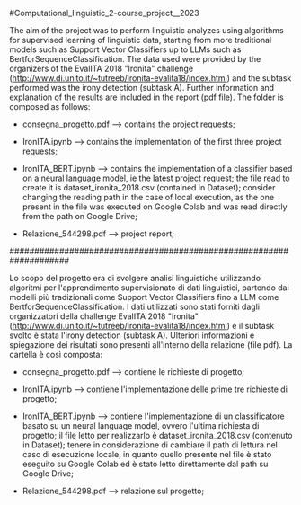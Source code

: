 #Computational_linguistic_2-course_project__2023 

The aim of the project was to perform linguistic analyzes using algorithms for supervised learning of linguistic data, starting from more traditional models such as Support Vector Classifiers up to LLMs such as BertforSequenceClassification.
The data used were provided by the organizers of the EvalITA 2018 "Ironita" challenge (http://www.di.unito.it/~tutreeb/ironita-evalita18/index.html) and the subtask performed was the irony detection (subtask A).
Further information and explanation of the results are included in the report (pdf file).
The folder is composed as follows:

- consegna_progetto.pdf --> contains the project requests;

- IronITA.ipynb --> contains the implementation of the first three project requests;

- IronITA_BERT.ipynb --> contains the implementation of a classifier based on a neural language model, ie the latest project request; the file read to create it is dataset_ironita_2018.csv (contained in Dataset); consider changing the reading path in the case of local execution, as the one present in the file was executed on Google Colab and was read directly from the path on Google Drive;

- Relazione_544298.pdf --> project report;

####################################################################

Lo scopo del progetto era di svolgere analisi linguistiche utilizzando algoritmi per l'apprendimento supervisionato di dati linguistici, partendo dai modelli più tradizionali come Support Vector Classifiers fino a LLM come BertforSequenceClassification.
I dati utilizzati sono stati forniti dagli organizzatori della challenge EvalITA 2018 "Ironita" (http://www.di.unito.it/~tutreeb/ironita-evalita18/index.html) e il subtask svolto è stata l'irony detection (subtask A).
Ulteriori informazioni e spiegazione dei risultati sono presenti all'interno della relazione (file pdf).
La cartella è così composta:

- consegna_progetto.pdf --> contiene le richieste di progetto;

- IronITA.ipynb --> contiene l'implementazione delle prime tre richieste di progetto;

- IronITA_BERT.ipynb --> contiene l'implementazione di un classificatore basato su un neural language model, ovvero l'ultima richiesta di progetto; il file letto per realizzarlo è dataset_ironita_2018.csv (contenuto in Dataset); tenere in considerazione di cambiare il path di lettura nel caso di esecuzione locale, in quanto quello presente nel file è stato eseguito su Google Colab ed è stato letto direttamente dal path su Google Drive;

- Relazione_544298.pdf --> relazione sul progetto;
